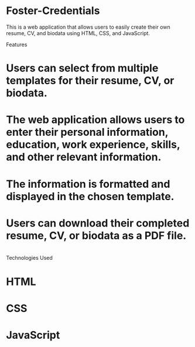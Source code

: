 # Foster-Credentials
This is a web application that allows users to easily create their own resume, CV, and biodata using HTML, CSS, and JavaScript.

Features<br>
# Users can select from multiple templates for their resume, CV, or biodata.
# The web application allows users to enter their personal information, education, work experience, skills, and other relevant information.
# The information is formatted and displayed in the chosen template.
# Users can download their completed resume, CV, or biodata as a PDF file.
<br>Technologies Used<br>
# HTML
# CSS
# JavaScript
